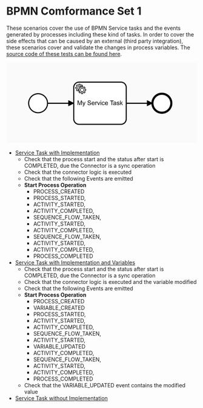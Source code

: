 # BPMN Comformance Set 1

These scenarios cover the use of BPMN Service tasks and the events generated by processes including these kind of tasks. In order to cover the side effects that can be caused by an external \(third party integration\), these scenarios cover and validate the changes in process variables. The [source code of these tests can be found here](https://github.com/Activiti/Activiti/tree/develop/activiti-spring-conformance-tests/activiti-spring-conformance-set1).

![](../../.gitbook/assets/set-1-service-task.png)

* [Service Task with Implementation](https://github.com/salaboy/bpmn-scenarios/blob/master/processes/ServiceTask%20with%20Implementation.bpmn20.xml) 
  * Check that the process start and the status after start is COMPLETED, due the Connector is a sync operation
  * Check that the connector logic is executed
  * Check that the following Events are emitted
  * **Start Process Operation**
    * PROCESS\_CREATED
    * PROCESS\_STARTED,
    * ACTIVITY\_STARTED,
    * ACTIVITY\_COMPLETED,
    * SEQUENCE\_FLOW\_TAKEN,
    * ACTIVITY\_STARTED,
    * ACTIVITY\_COMPLETED,
    * SEQUENCE\_FLOW\_TAKEN,
    * ACTIVITY\_STARTED,
    * ACTIVITY\_COMPLETED,
    * PROCESS\_COMPLETED
* [Service Task with Implementation and Variables](https://github.com/salaboy/bpmn-scenarios/blob/master/processes/ServiceTask%20with%20Implementation.bpmn20.xml) 
  * Check that the process start and the status after start is COMPLETED, due the Connector is a sync operation
  * Check that the connector logic is executed and the variable modified
  * Check that the following Events are emitted
  * **Start Process Operation**
    * PROCESS\_CREATED
    * VARIABLE\_CREATED
    * PROCESS\_STARTED,
    * ACTIVITY\_STARTED,
    * ACTIVITY\_COMPLETED,
    * SEQUENCE\_FLOW\_TAKEN,
    * ACTIVITY\_STARTED,
    * VARIABLE\_UPDATED
    * ACTIVITY\_COMPLETED,
    * SEQUENCE\_FLOW\_TAKEN,
    * ACTIVITY\_STARTED,
    * ACTIVITY\_COMPLETED,
    * PROCESS\_COMPLETED
  * Check that the VARIABLE\_UPDATED event contains the modified value
* [Service Task without Implementation](https://github.com/salaboy/bpmn-scenarios/blob/master/processes/ServiceTask%20without%20Implementation.bpmn20.xml)  

